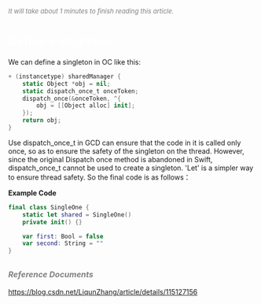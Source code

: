 
<font color=gray size=2>*It will take about 1 minutes to finish reading this article.*</font>

# **<font size=5 color=#FFFFFF>Define a singleton</font>**

We can define a singleton in OC like this:
```Swift
+ (instancetype) sharedManager {
    static Object *obj = nil;
    static dispatch_once_t onceToken;
    dispatch_once(&onceToken, ^{
        obj = [[Object alloc] init];
    });
    return obj;
}
```
Use dispatch_once_t in GCD can ensure that the code in it is called only once, so as to ensure the safety of the singleton on the thread. However, since the original Dispatch once method is abandoned in Swift, dispatch_once_t cannot be used to create a singleton. 'Let' is a simpler way to ensure thread safety. So the final code is as follows：

<strong> Example Code</strong>
```Swift 
final class SingleOne {
    static let shared = SingleOne()
    private init() {}

    var first: Bool = false
    var second: String = ""
}
```

## **<font color=gray size=3 >*Reference Documents*</font>**
 <https://blog.csdn.net/LiqunZhang/article/details/115127156>
